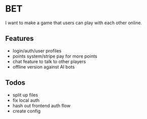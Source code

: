 # BET

I want to make a game that users can play with each other online.

## Features

- login/auth/user profiles
- points system/stripe pay for more points
- chat feature to talk to other players
- offline version against AI bots

## Todos

- split up files
- fix local auth
- hash out frontend auth flow
- create config
